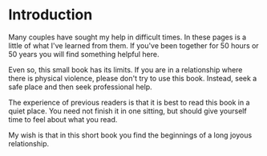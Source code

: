 # Introduction

Many couples have sought my help in 
difficult times. In these pages is a little of 
what I've learned from them. If you've been
together for 50 hours or 50 years you will 
find something helpful here.

Even so, this small book has its limits. If
you are in a relationship where there is
physical violence, please don't try to use this
book. Instead, seek a safe place and then
seek professional help.

The experience of previous readers is 
that it is best to read this book in a quiet
place. You need not finish it in one sitting,
but should give yourself time to feel about
what you read.

My wish is that in this short book you
find the beginnings of a long joyous
relationship.
